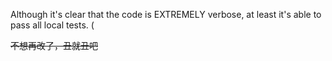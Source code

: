 Although it's clear that the code is EXTREMELY verbose, at least it's able to pass all local tests. (

<del> 不想再改了，丑就丑吧 </del>
